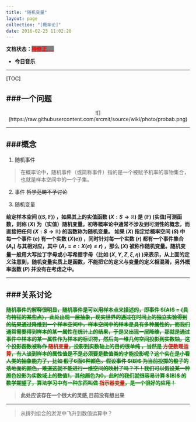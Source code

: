 ```yaml
---
title: "随机变量"
layout: page
collection: "[概率论]"
date: 2016-02-25 11:02:20
---
```


**文档状态：**<a style="color:red;background-color:gray"><b>待修正....</b></a>

- **今日音乐**

---

[TOC]



###一个问题
---
<center style="position:relative ">
![](https://raw.githubusercontent.com/srcmit/source/wiki/photo/probab.png)
</center>

---
###概念
---

1. 随机事件
> 在概率论中，随机事件（或简称事件）指的是一个被赋予机率的事物集合，也就是样本空间中的一个子集。

2. 事件
<del>哲学范畴不予讨论</del>

3. 随机变量

<b>

给定样本空间 $({\displaystyle (S,\mathbb {F} )} )$ ，如果其上的实值函数 $({\displaystyle X:S\to \mathbb {R} } )$ 是 $({\displaystyle \mathbb {F} } )$ (实值)可测函数，则称 $({\displaystyle X})$ 为（实值）随机变量。初等概率论中通常不涉及到可测性的概念，而直接把任何 $({\displaystyle X:S\to \mathbb {R} } )$ 的函数称为随机变量。
如果 $({\displaystyle X})$ 指定给概率空间 $({\displaystyle S})$ 中每一个事件 $({\displaystyle e})$ 有一个实数 $({\displaystyle X(e)})$ ，同时针对每一个实数 $({\displaystyle r})$ 都有一个事件集合 $({\displaystyle A_{r}} )$ 与其相对应，其中 $( A_{r}= {  e:X(e) ≤ r })$ ，那么 $({\displaystyle X} )$ 被称作随机变量。随机变量一般用大写拉丁字母或小写希腊字母（比如 $({\displaystyle X,Y,Z,\xi ,\eta })$ )来表示，从上面的定义注意到，随机变量实质上是函数，不能把它的定义与变量的定义相混淆，另外概率函数 $({\displaystyle P})$ 并没有在考虑之中。

</b>

---
###关系讨论
---
<div style='font-weight:bold;text-decoration: line-through; color:green' >随机事件的解释很明显，随机事件是可以用样本点来描述的，即事件 $(A)$ = {具有特征的某些点}，此处出现一层抽象，现实世界的通过在时间上的独立实验得到的结果通过降维到一个样本空间中，样本空间中的样本是具有多种属性的，而我们通常需要得到样本的某一属性在统计上的结果，于是又出现一层降维，那就是通过事件中样本的某一属性作为样本的标识符，然后向一维几何空间投影到实数轴，这个投影函数被称作<span style='color:red'> 随机变量</span>，投影到实数轴上的目的很单纯 ，当然是<span style='color:red'> 方便数理运算</span>，有人谈到样本的属性值是不是必须要是数值类的才能投影呢？这个实在是小看人类的抽象能力了，比如 骰子6面6种颜色，假设事件 $(B)$ 为当前投掷的骰子的落地面的颜色，难道这就不能进行一维空间的映射了吗？不！我们可以假设某一种颜色投影为实数域上的数值1，其他颜色为0，此时的我们就很容易计算 $(B)$ 的数学期望了，算法学习中有一种东西叫做<span style='color:red'> 指示器变量</span>，是一个很好的应用！</div>

> **此处应该存在一个很大的灵感,目前没有想出来**

---
> 从排列组合的淤泥中飞升到数值运算中？
